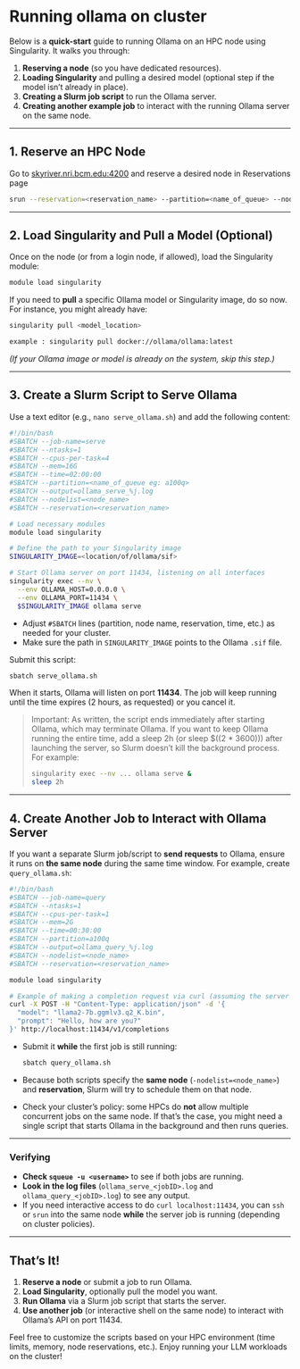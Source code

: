 # Running ollama on cluster

Below is a **quick-start** guide to running Ollama on an HPC node using Singularity. It walks you through:

1. **Reserving a node** (so you have dedicated resources).
2. **Loading Singularity** and pulling a desired model (optional step if the model isn’t already in place).
3. **Creating a Slurm job script** to run the Ollama server.
4. **Creating another example job** to interact with the running Ollama server on the same node.

---

## 1. Reserve an HPC Node

Go to [skyriver.nri.bcm.edu:4200](http://skyriver.nri.bcm.edu:4200) and reserve a desired node in Reservations page

```bash
srun --reservation=<reservation_name> --partition=<name_of_queue> --nodeslist=<name_of_node> --time=1:00:00 --pty bash

```

---

## 2. Load Singularity and Pull a Model (Optional)

Once on the node (or from a login node, if allowed), load the Singularity module:

```bash
module load singularity

```

If you need to **pull** a specific Ollama model or Singularity image, do so now. For instance, you might already have:

```bash
singularity pull <model_location>

example : singularity pull docker://ollama/ollama:latest

```

*(If your Ollama image or model is already on the system, skip this step.)*

---

## 3. Create a Slurm Script to Serve Ollama

Use a text editor (e.g., `nano serve_ollama.sh`) and add the following content:

```bash
#!/bin/bash
#SBATCH --job-name=serve
#SBATCH --ntasks=1
#SBATCH --cpus-per-task=4
#SBATCH --mem=16G
#SBATCH --time=02:00:00
#SBATCH --partition=<name_of_queue eg: a100q>
#SBATCH --output=ollama_serve_%j.log
#SBATCH --nodelist=<node_name>
#SBATCH --reservation=<reservation_name>

# Load necessary modules
module load singularity

# Define the path to your Singularity image
SINGULARITY_IMAGE=<location/of/ollama/sif>

# Start Ollama server on port 11434, listening on all interfaces
singularity exec --nv \
  --env OLLAMA_HOST=0.0.0.0 \
  --env OLLAMA_PORT=11434 \
  $SINGULARITY_IMAGE ollama serve

```

- Adjust `#SBATCH` lines (partition, node name, reservation, time, etc.) as needed for your cluster.
- Make sure the path in `SINGULARITY_IMAGE` points to the Ollama `.sif` file.

Submit this script:

```bash
sbatch serve_ollama.sh

```

When it starts, Ollama will listen on port **11434**. The job will keep running until the time expires (2 hours, as requested) or you cancel it.

> Important: As written, the script ends immediately after starting Ollama, which may terminate Ollama. If you want to keep Ollama running the entire time, add a sleep 2h (or sleep $((2 * 3600))) after launching the server, so Slurm doesn’t kill the background process. For example:
> 
> 
> ```bash
> singularity exec --nv ... ollama serve &
> sleep 2h
> 
> ```
> 

---

## 4. Create Another Job to Interact with Ollama Server

If you want a separate Slurm job/script to **send requests** to Ollama, ensure it runs on **the same node** during the same time window. For example, create `query_ollama.sh`:

```bash
#!/bin/bash
#SBATCH --job-name=query
#SBATCH --ntasks=1
#SBATCH --cpus-per-task=1
#SBATCH --mem=2G
#SBATCH --time=00:30:00
#SBATCH --partition=a100q
#SBATCH --output=ollama_query_%j.log
#SBATCH --nodelist=<node_name>
#SBATCH --reservation=<reservation_name>

module load singularity

# Example of making a completion request via curl (assuming the server is running on this node, port 11434)
curl -X POST -H "Content-Type: application/json" -d '{
  "model": "llama2-7b.ggmlv3.q2_K.bin",
  "prompt": "Hello, how are you?"
}' http://localhost:11434/v1/completions

```

- Submit it **while** the first job is still running:
    
    ```bash
    sbatch query_ollama.sh
    
    ```
    
- Because both scripts specify the **same node** (`-nodelist=<node_name>`) and **reservation**, Slurm will try to schedule them on that node.
- Check your cluster’s policy: some HPCs do **not** allow multiple concurrent jobs on the same node. If that’s the case, you might need a single script that starts Ollama in the background and then runs queries.

---

### **Verifying**

- **Check `squeue -u <username>`** to see if both jobs are running.
- **Look in the log files** (`ollama_serve_<jobID>.log` and `ollama_query_<jobID>.log`) to see any output.
- If you need interactive access to do `curl localhost:11434`, you can `ssh` or `srun` into the same node **while** the server job is running (depending on cluster policies).

---

## **That’s It!**

1. **Reserve a node** or submit a job to run Ollama.
2. **Load Singularity**, optionally pull the model you want.
3. **Run Ollama** via a Slurm job script that starts the server.
4. **Use another job** (or interactive shell on the same node) to interact with Ollama’s API on port 11434.

Feel free to customize the scripts based on your HPC environment (time limits, memory, node reservations, etc.). Enjoy running your LLM workloads on the cluster!
